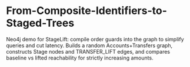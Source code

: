 # From-Composite-Identifiers-to-Staged-Trees
Neo4j demo for StageLift: compile order guards into the graph to simplify queries and cut latency. Builds a random Accounts+Transfers graph, constructs Stage nodes and TRANSFER_LIFT edges, and compares baseline vs lifted reachability for strictly increasing amounts.
